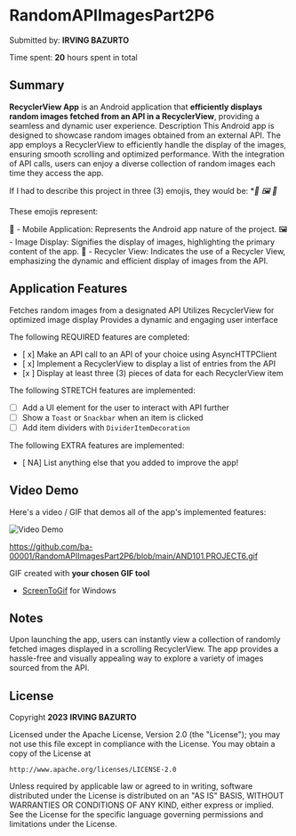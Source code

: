 # RandomAPIImagesPart2P6

<!-- (This is a comment) INSTRUCTIONS: Go through this page and fill out any **bolded** entries with their correct values.-->

Submitted by: **IRVING BAZURTO**

Time spent: **20** hours spent in total

## Summary

**RecyclerView App** is an Android application that **efficiently displays random images fetched from an API in a RecyclerView**, providing a seamless and dynamic user experience.
Description
This Android app is designed to showcase random images obtained from an external API. The app employs a RecyclerView to efficiently handle the display of the images, ensuring smooth scrolling and optimized performance. With the integration of API calls, users can enjoy a diverse collection of random images each time they access the app.

If I had to describe this project in three (3) emojis, they would be: **📱 🖼️ 🔄*

These emojis represent:

📱 - Mobile Application: Represents the Android app nature of the project.
🖼️ - Image Display: Signifies the display of images, highlighting the primary content of the app.
🔄 - Recycler View: Indicates the use of a Recycler View, emphasizing the dynamic and efficient display of images from the API.

## Application Features
Fetches random images from a designated API
Utilizes RecyclerView for optimized image display
Provides a dynamic and engaging user interface
<!-- (This is a comment) Please be sure to change the [ ] to [x] for any features you completed.  If a feature is not checked [x], you might miss the points for that item! -->

The following REQUIRED features are completed:

- [ x] Make an API call to an API of your choice using AsyncHTTPClient
- [ x] Implement a RecyclerView to display a list of entries from the API
- [x ] Display at least three (3) pieces of data for each RecyclerView item

The following STRETCH features are implemented:

- [ ] Add a UI element for the user to interact with API further
- [ ] Show a `Toast` or `Snackbar` when an item is clicked
- [ ] Add item dividers with `DividerItemDecoration`

The following EXTRA features are implemented:

- [ NA] List anything else that you added to improve the app!

## Video Demo

Here's a video / GIF that demos all of the app's implemented features:

<img src='https://github.com/ba-00001/RandomAPIImagesPart2P6/blob/main/AND101.PROJECT6.gif' title='Video Demo' width='' alt='Video Demo' />

https://github.com/ba-00001/RandomAPIImagesPart2P6/blob/main/AND101.PROJECT6.gif

GIF created with **your chosen GIF tool**
- [ScreenToGif](https://www.screentogif.com/) for Windows
  
<!-- Recommended tools:
- [Kap](https://getkap.co/) for macOS
- [ScreenToGif](https://www.screentogif.com/) for Windows
- [peek](https://github.com/phw/peek) for Linux. -->

## Notes

Upon launching the app, users can instantly view a collection of randomly fetched images displayed in a scrolling RecyclerView. The app provides a hassle-free and visually appealing way to explore a variety of images sourced from the API.

## License

Copyright **2023** **IRVING BAZURTO**

Licensed under the Apache License, Version 2.0 (the "License");
you may not use this file except in compliance with the License.
You may obtain a copy of the License at

    http://www.apache.org/licenses/LICENSE-2.0

Unless required by applicable law or agreed to in writing, software
distributed under the License is distributed on an "AS IS" BASIS,
WITHOUT WARRANTIES OR CONDITIONS OF ANY KIND, either express or implied.
See the License for the specific language governing permissions and
limitations under the License.

